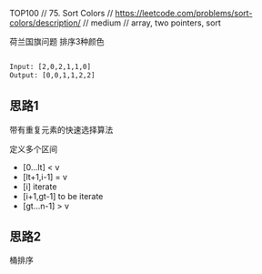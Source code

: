 TOP100
// 75. Sort Colors
// https://leetcode.com/problems/sort-colors/description/
// medium
// array, two pointers, sort

荷兰国旗问题
排序3种颜色
```html

Input: [2,0,2,1,1,0]
Output: [0,0,1,1,2,2]
```
 
## 思路1
带有重复元素的快速选择算法


定义多个区间  
- [0...lt] < v  
- [lt+1,i-1] = v
- [i] iterate
- [i+1,gt-1] to be iterate
- [gt...n-1] > v

## 思路2
桶排序